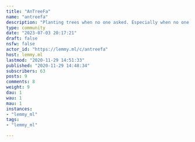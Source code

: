 ```yaml
---
title: "AnTreeFa" 
name: "antreefa"
description: "Planting trees when no one asked. Especially when no one asked. The goal here is to promote the planting of trees, especially at a time such as now, where people in power are destroying our Earth. They may or may not be an actual connection with the Antifa mouvement. "
type: community
date: "2023-07-03 20:17:21"
draft: false
nsfw: false
actor_id: "https://lemmy.ml/c/antreefa"
host: lemmy.ml
lastmod: "2020-11-29 14:51:33"
published: "2020-11-29 14:48:34"
subscribers: 63
posts: 9
comments: 8
weight: 9
dau: 1
wau: 1
mau: 1
instances:
- "lemmy_ml"
tags: 
- "lemmy_ml"

---
```

